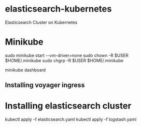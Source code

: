 # elasticsearch-kubernetes
Elasticsearch Cluster on Kubernetes

# Minikube

sudo minikube start --vm-driver=none
sudo chown -R $USER $HOME/.minikube
sudo chgrp -R $USER $HOME/.minikube

minikube dashboard

## Installing voyager ingress


# Installing elasticsearch cluster
kubectl apply -f elasticsearch.yaml
kubectl apply -f logstash.yaml
